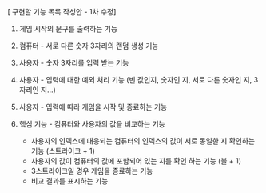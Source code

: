 [ 구현할 기능 목록 작성안 - 1차 수정]

1. 게임 시작의 문구를 출력하는 기능

2. 컴퓨터 - 서로 다른 숫자 3자리의 랜덤 생성 기능

3. 사용자 - 숫자 3자리를 입력 받는 기능

4. 사용자 - 입력에 대한 예외 처리 기능 (빈 값인지, 숫자인 지, 서로 다른 숫자인 지, 3자리인 지...)

5. 사용자 - 입력에 따라 게임을 시작 및 종료하는 기능

6. 핵심 기능 - 컴퓨터와 사용자의 값을 비교하는 기능
   - 사용자의 인덱스에 대응되는 컴퓨터의 인덱스의 값이 서로 동일한 지 확인하는 기능 (스트라이크 + 1)
   - 사용자의 값이 컴퓨터의 값에 포함되어 있는 지를 확인 하는 기능 (볼 + 1)
   - 3스트라이크일 경우 게임을 종료하는 기능
   - 비교 결과를 표시하는 기능